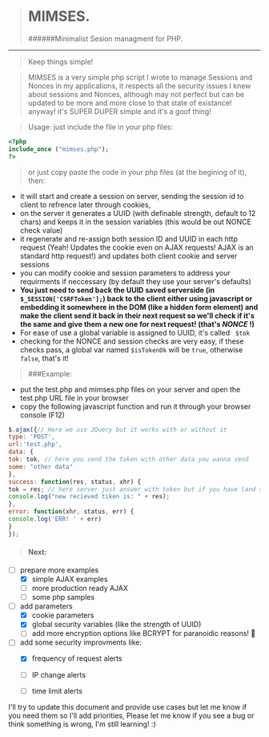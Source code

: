 > MIMSES.
> ======
> ######Minimalist Sesion managment for PHP.
***
> Keep things simple!

> MIMSES is a very simple php script I wrote to manage Sessions and Nonces in my applications, it respects all the security issues I knew about sessions and Nonces, although may not perfect but can be updated to be more and more close to that state of existance! anyway! it's SUPER DUPER simple and it's a goof thing!


>Usage:
>just include the file in your php files:
>
```php
<?php
include_once ("mimses.php");
?>
```
> or just copy paste the code in your php files (at the begining of it), then:
- it will start and create a session on server, sending the session id to client to refrence later through cookies,
- on the server it generates a UUID (with definable strength, default to 12 chars) and keeps it in the session variables (this would be out NONCE check value)
- it regenerate and re-assign both session ID and UUID in each http request (Yeah! Updates the cookie even on AJAX requests! AJAX is an standard http request!) and updates both client cookie and server sessions
- you can modify cookie and session parameters to address your requirments if neccessary (by default they use your server's defaults)
- **You just need to send back the UUID saved serverside (in `$_SESSION['CSRFToken'];`) back to the client either using javascript or embedding it somewhere in the DOM (like a hidden form element) and make the client send it back in their next request so we'll check if it's the same and give them a new one for next request! (that's *NONCE* !)**
- For ease of use a global variable is assigned to UUID, it's called ` $tok`
- checking for the NONCE and session checks are very easy, if these checks pass, a global var named `$isTokenOk` will be `true`, otherwise `false`, that's it!

>###Example:
- put the test.php and mimses.php files on your server and open the test.php URL file in your browser
- copy the following javascript function and run it through your browser console (F12)
```javascript
$.ajax({// Here we use JQuery but it works with or without it
type: 'POST',
url:'test.php',
data: {
tok: tok, // here you send the token with other data you wanna send
some: "other data"
},
success: function(res, status, xhr) {
tok = res; // here server just answer with token but if you have (and sure you do) more complex answer you should parse it and assign the token variable to a var to use it in your next request
console.log("new recieved tiken is: " + res);
},
error: function(xhr, status, err) {
console.log('ERR! ' + err)
}
});
```
> #### Next:
- [ ] prepare more examples
  - [x] simple AJAX examples
  - [ ] more production ready AJAX
  - [ ] some php samples
- [ ] add parameters
  - [x] cookie parameters
  - [x] global security variables (like the strength of UUID)
  - [ ] add more encryption options like BCRYPT for paranoidic reasons! :ghost:
- [ ] add some security improvments like:
  - [x] frequency of request alerts
  - [ ] IP change alerts
  - [ ] time limit alerts


I'll try to update this document and provide use cases but let me know if you need them so I'll add priorities,
Please let me know if you see a bug or think something is wrong, I'm still learning! :)
